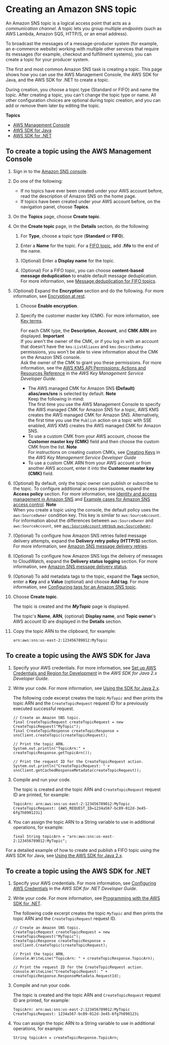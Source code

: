 # Creating an Amazon SNS topic<a name="sns-create-topic"></a>

An Amazon SNS topic is a logical access point that acts as a *communication channel*\. A topic lets you group multiple *endpoints* \(such as AWS Lambda, Amazon SQS, HTTP/S, or an email address\)\.

To broadcast the messages of a message\-producer system \(for example, an e\-commerce website\) working with multiple other services that require its messages \(for example, checkout and fulfillment systems\), you can create a topic for your producer system\.

The first and most common Amazon SNS task is creating a topic\. This page shows how you can use the AWS Management Console, the AWS SDK for Java, and the AWS SDK for \.NET to create a topic\.

During creation, you choose a topic type \(Standard or FIFO\) and name the topic\. After creating a topic, you can't change the topic type or name\. All other configuration choices are optional during topic creation, and you can add or remove them later by editing the topic\.

**Topics**
+ [AWS Management Console](#create-topic-aws-console)
+ [AWS SDK for Java](#create-topic-aws-java)
+ [AWS SDK for \.NET](#create-topic-aws-dot-net)

## To create a topic using the AWS Management Console<a name="create-topic-aws-console"></a>

1. Sign in to the [Amazon SNS console](https://console.aws.amazon.com/sns/home)\.

1. Do one of the following:
   + If no topics have ever been created under your AWS account before, read the description of Amazon SNS on the home page\.
   + If topics have been created under your AWS account before, on the navigation panel, choose **Topics**\.

1. On the **Topics** page, choose **Create topic**\.

1. On the **Create topic** page, in the **Details** section, do the following:

   1. For **Type**, choose a topic type \(**Standard** or **FIFO**\)\.

   1. Enter a **Name** for the topic\. For a [FIFO topic](sns-fifo-topics.md), add **\.fifo** to the end of the name\.

   1. \(Optional\) Enter a **Display name** for the topic\.

   1. \(Optional\) For a FIFO topic, you can choose **content\-based message deduplication** to enable default message deduplication\. For more information, see [Message deduplication for FIFO topics](fifo-message-dedup.md)\.

1. \(Optional\) Expand the **Encryption** section and do the following\. For more information, see [Encryption at rest](sns-server-side-encryption.md)\.

   1. Choose **Enable encryption**\.

   1. Specify the customer master key \(CMK\)\. For more information, see [Key terms](sns-server-side-encryption.md#sse-key-terms)\.

      For each CMK type, the **Description**, **Account**, and **CMK ARN** are displayed\.
**Important**  
If you aren't the owner of the CMK, or if you log in with an account that doesn't have the `kms:ListAliases` and `kms:DescribeKey` permissions, you won't be able to view information about the CMK on the Amazon SNS console\.  
Ask the owner of the CMK to grant you these permissions\. For more information, see the [AWS KMS API Permissions: Actions and Resources Reference](https://docs.aws.amazon.com/kms/latest/developerguide/kms-api-permissions-reference.html) in the *AWS Key Management Service Developer Guide*\.
      + The AWS managed CMK for Amazon SNS **\(Default\) alias/aws/sns** is selected by default\.
**Note**  
Keep the following in mind:  
The first time you use the AWS Management Console to specify the AWS managed CMK for Amazon SNS for a topic, AWS KMS creates the AWS managed CMK for Amazon SNS\.
Alternatively, the first time you use the `Publish` action on a topic with SSE enabled, AWS KMS creates the AWS managed CMK for Amazon SNS\.
      + To use a custom CMK from your AWS account, choose the **Customer master key \(CMK\)** field and then choose the custom CMK from the list\.
**Note**  
For instructions on creating custom CMKs, see [Creating Keys](https://docs.aws.amazon.com/kms/latest/developerguide/create-keys.html) in the *AWS Key Management Service Developer Guide*
      + To use a custom CMK ARN from your AWS account or from another AWS account, enter it into the **Customer master key \(CMK\)** field\.

1. \(Optional\) By default, only the topic owner can publish or subscribe to the topic\. To configure additional access permissions, expand the **Access policy** section\. For more information, see [Identity and access management in Amazon SNS](sns-authentication-and-access-control.md) and [Example cases for Amazon SNS access control](sns-access-policy-use-cases.md)\. 
**Note**  
When you create a topic using the console, the default policy uses the `aws:SourceOwner` condition key\. This key is similar to `aws:SourceAccount`\. For information about the differences between `aws:SourceOwner` and `aws:SourceAccount`, see [`aws:SourceAccount` versus `aws:SourceOwner`](sns-access-policy-use-cases.md#source-account-versus-source-owner)\.

1. \(Optional\) To configure how Amazon SNS retries failed message delivery attempts, expand the **Delivery retry policy \(HTTP/S\)** section\. For more information, see [Amazon SNS message delivery retries](sns-message-delivery-retries.md)\.

1. \(Optional\) To configure how Amazon SNS logs the delivery of messages to CloudWatch, expand the **Delivery status logging** section\. For more information, see [Amazon SNS message delivery status](sns-topic-attributes.md)\.

1. \(Optional\) To add metadata tags to the topic, expand the **Tags** section, enter a **Key** and a **Value** \(optional\) and choose **Add tag**\. For more information, see [Configuring tags for an Amazon SNS topic](sns-tags.md)\.

1. Choose **Create topic**\.

   The topic is created and the ***MyTopic*** page is displayed\.

   The topic's **Name**, **ARN**, \(optional\) **Display name**, and **Topic owner**'s AWS account ID are displayed in the **Details** section\.

1. Copy the topic ARN to the clipboard, for example:

   ```
   arn:aws:sns:us-east-2:123456789012:MyTopic
   ```

## To create a topic using the AWS SDK for Java<a name="create-topic-aws-java"></a>

1. Specify your AWS credentials\. For more information, see [Set up AWS Credentials and Region for Development](https://docs.aws.amazon.com/sdk-for-java/v2/developer-guide/setup-credentials.html) in the *AWS SDK for Java 2\.x Developer Guide*\.

1. Write your code\. For more information, see [Using the SDK for Java 2\.x](https://docs.aws.amazon.com/sdk-for-java/v2/developer-guide/basics.html)\.

   The following code excerpt creates the topic *`MyTopic`* and then prints the topic ARN and the `CreateTopicRequest` request ID for a previously executed successful request\.

   ```
   // Create an Amazon SNS topic.
   final CreateTopicRequest createTopicRequest = new CreateTopicRequest("MyTopic");
   final CreateTopicResponse createTopicResponse = snsClient.createTopic(createTopicRequest);
   
   // Print the topic ARN.
   System.out.println("TopicArn:" + createTopicResponse.getTopicArn());
       
   // Print the request ID for the CreateTopicRequest action.
   System.out.println("CreateTopicRequest: " + snsClient.getCachedResponseMetadata(createTopicRequest));
   ```

1. Compile and run your code\.

   The topic is created and the topic ARN and `CreateTopicRequest` request ID are printed, for example:

   ```
   TopicArn: arn:aws:sns:us-east-2:123456789012:MyTopic
   CreateTopicRequest: {AWS_REQUEST_ID=1234a567-bc89-012d-3e45-6fg7h890123i}
   ```

1. You can assign the topic ARN to a String variable to use in additional operations, for example:

   ```
   final String topicArn = "arn:aws:sns:us-east-2:123456789012:MyTopic";
   ```

For a detailed example of how to create and publish a FIFO topic using the AWS SDK for Java, see [Using the AWS SDK for Java 2\.x](fifo-topic-code-examples.md#fifo-topic-java)\.

## To create a topic using the AWS SDK for \.NET<a name="create-topic-aws-dot-net"></a>

1. Specify your AWS credentials\. For more information, see [Configuring AWS Credentials](https://docs.aws.amazon.com/sdk-for-net/v3/developer-guide/net-dg-config-creds.html) in the *AWS SDK for \.NET Developer Guide*\.

1. Write your code\. For more information, see [Programming with the AWS SDK for \.NET](https://docs.aws.amazon.com/sdk-for-net/v3/developer-guide/net-dg-programming-techniques.html)\.

   The following code excerpt creates the topic *`MyTopic`* and then prints the topic ARN and the `CreateTopicRequest` request ID\.

   ```
   // Create an Amazon SNS topic.
   CreateTopicRequest createTopicRequest = new CreateTopicRequest("MyTopic");
   CreateTopicResponse createTopicResponse = snsClient.CreateTopic(createTopicRequest);
   
   // Print the topic ARN.
   Console.WriteLine("TopicArn: " + createTopicResponse.TopicArn);
   
   // Print the request ID for the CreateTopicRequest action.
   Console.WriteLine("CreateTopicRequest: " + createTopicResponse.ResponseMetadata.RequestId);
   ```

1. Compile and run your code\.

   The topic is created and the topic ARN and `CreateTopicRequest` request ID are printed, for example:

   ```
   TopicArn: arn:aws:sns:us-east-2:123456789012:MyTopic
   CreateTopicRequest: 1234a567-bc89-012d-3e45-6fg7h890123i
   ```

1. You can assign the topic ARN to a String variable to use in additional operations, for example:

   ```
   String topicArn = createTopicResponse.TopicArn;
   ```